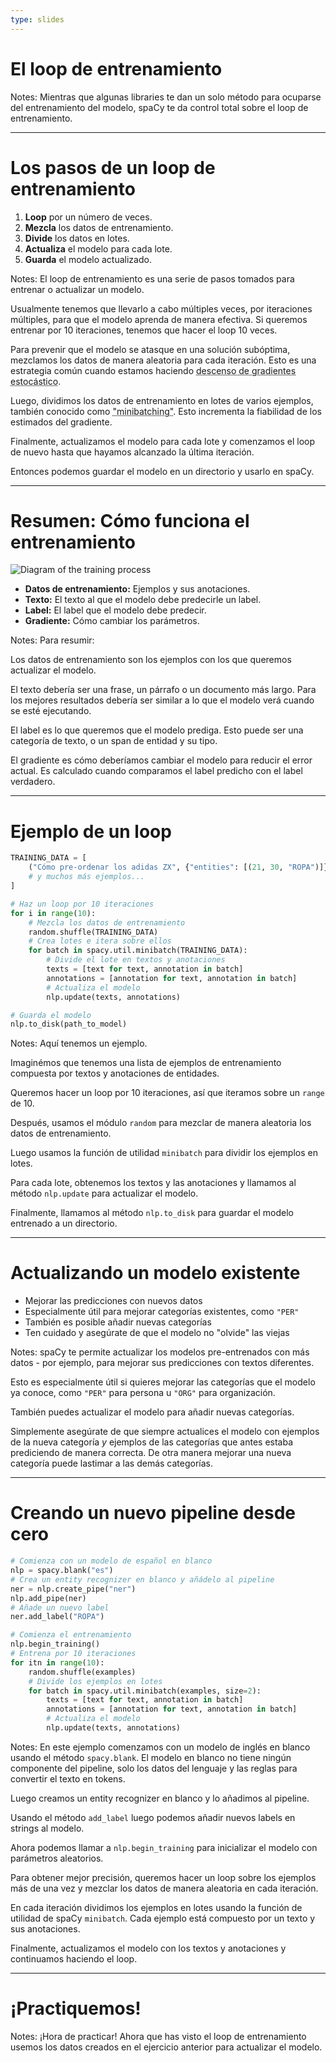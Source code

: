 ```yaml
---
type: slides
---
```


# El loop de entrenamiento

Notes: Mientras que algunas libraries te dan un solo método para ocuparse del entrenamiento del modelo, spaCy te da control total sobre el loop de entrenamiento.

---

# Los pasos de un loop de entrenamiento

1. **Loop** por un número de veces.
2. **Mezcla** los datos de entrenamiento.
3. **Divide** los datos en lotes.
4. **Actualiza** el modelo para cada lote.
5. **Guarda** el modelo actualizado.

Notes: El loop de entrenamiento es una serie de pasos tomados para entrenar o actualizar un modelo.

Usualmente tenemos que llevarlo a cabo múltiples veces, por iteraciones múltiples, para que el modelo aprenda de manera efectiva. Si queremos entrenar por 10 iteraciones, tenemos que hacer el loop 10 veces.

Para prevenir que el modelo se atasque en una solución subóptima, mezclamos los datos de manera aleatoria para cada iteración. Esto es una estrategia común cuando estamos haciendo <abbr title="En inglés: Stochastic Gradient Descent (SGD).">descenso de gradientes estocástico</abbr>.

Luego, dividimos los datos de entrenamiento en lotes de varios ejemplos, también conocido como <abbr title="En español: minilote.">"minibatching"</abbr>. Esto incrementa la fiabilidad de los estimados del gradiente.

Finalmente, actualizamos el modelo para cada lote y comenzamos el loop de nuevo hasta que hayamos alcanzado la última iteración.

Entonces podemos guardar el modelo en un directorio y usarlo en spaCy.

---

# Resumen: Cómo funciona el entrenamiento

<img src="/training_es.png" alt="Diagram of the training process" />

- **Datos de entrenamiento:** Ejemplos y sus anotaciones.
- **Texto:** El texto al que el modelo debe predecirle un label.
- **Label:** El label que el modelo debe predecir.
- **Gradiente:** Cómo cambiar los parámetros.

Notes: Para resumir:

Los datos de entrenamiento son los ejemplos con los que queremos actualizar el modelo.

El texto debería ser una frase, un párrafo o un documento más largo. Para los mejores resultados debería ser similar a lo que el modelo verá cuando se esté ejecutando.

El label es lo que queremos que el modelo prediga. Esto puede ser una categoría de texto, o un span de entidad y su tipo.

El gradiente es cómo deberíamos cambiar el modelo para reducir el error actual. Es calculado cuando comparamos el label predicho con el label verdadero.

---

# Ejemplo de un loop

```python
TRAINING_DATA = [
    ("Cómo pre-ordenar los adidas ZX", {"entities": [(21, 30, "ROPA")]})
    # y muchos más ejemplos...
]
```

```python
# Haz un loop por 10 iteraciones
for i in range(10):
    # Mezcla los datos de entrenamiento
    random.shuffle(TRAINING_DATA)
    # Crea lotes e itera sobre ellos
    for batch in spacy.util.minibatch(TRAINING_DATA):
        # Divide el lote en textos y anotaciones
        texts = [text for text, annotation in batch]
        annotations = [annotation for text, annotation in batch]
        # Actualiza el modelo
        nlp.update(texts, annotations)

# Guarda el modelo
nlp.to_disk(path_to_model)
```

Notes: Aquí tenemos un ejemplo.

Imaginémos que tenemos una lista de ejemplos de entrenamiento compuesta por textos y anotaciones de entidades.

Queremos hacer un loop por 10 iteraciones, así que iteramos sobre un `range` de 10.

Después, usamos el módulo `random` para mezclar de manera aleatoria los datos de entrenamiento.

Luego usamos la función de utilidad `minibatch` para dividir los ejemplos en lotes.

Para cada lote, obtenemos los textos y las anotaciones y llamamos al método `nlp.update` para actualizar el modelo.

Finalmente, llamamos al método `nlp.to_disk` para guardar el modelo entrenado a un directorio.

---

# Actualizando un modelo existente

- Mejorar las predicciones con nuevos datos
- Especialmente útil para mejorar categorías existentes, como `"PER"`
- También es posible añadir nuevas categorías
- Ten cuidado y asegúrate de que el modelo no "olvide" las viejas

Notes: spaCy te permite actualizar los modelos pre-entrenados con más datos - por ejemplo, para mejorar sus predicciones con textos diferentes.

Esto es especialmente útil si quieres mejorar las categorías que el modelo ya conoce, como `"PER"` para persona u `"ORG"` para organización.

También puedes actualizar el modelo para añadir nuevas categorías.

Simplemente asegúrate de que siempre actualices el modelo con ejemplos de la nueva categoría _y_ ejemplos de las categorías que antes estaba prediciendo de manera correcta. De otra manera mejorar una nueva categoría puede lastimar a las demás categorías.

---

# Creando un nuevo pipeline desde cero

```python
# Comienza con un modelo de español en blanco
nlp = spacy.blank("es")
# Crea un entity recognizer en blanco y añádelo al pipeline
ner = nlp.create_pipe("ner")
nlp.add_pipe(ner)
# Añade un nuevo label
ner.add_label("ROPA")

# Comienza el entrenamiento
nlp.begin_training()
# Entrena por 10 iteraciones
for itn in range(10):
    random.shuffle(examples)
    # Divide los ejemplos en lotes
    for batch in spacy.util.minibatch(examples, size=2):
        texts = [text for text, annotation in batch]
        annotations = [annotation for text, annotation in batch]
        # Actualiza el modelo
        nlp.update(texts, annotations)
```

Notes: En este ejemplo comenzamos con un modelo de inglés en blanco usando el método `spacy.blank`. El modelo en blanco no tiene ningún componente del pipeline, solo los datos del lenguaje y las reglas para convertir el texto en tokens.

Luego creamos un entity recognizer en blanco y lo añadimos al pipeline.

Usando el método `add_label` luego podemos añadir nuevos labels en strings al modelo.

Ahora podemos llamar a `nlp.begin_training` para inicializar el modelo con parámetros aleatorios.

Para obtener mejor precisión, queremos hacer un loop sobre los ejemplos más de una vez y mezclar los datos de manera aleatoria en cada iteración.

En cada iteración dividimos los ejemplos en lotes usando la función de utilidad de spaCy `minibatch`. Cada ejemplo está compuesto por un texto y sus anotaciones.

Finalmente, actualizamos el modelo con los textos y anotaciones y continuamos haciendo el loop.

---

# ¡Practiquemos!

Notes: ¡Hora de practicar! Ahora que has visto el loop de entrenamiento usemos los datos creados en el ejercicio anterior para actualizar el modelo.
